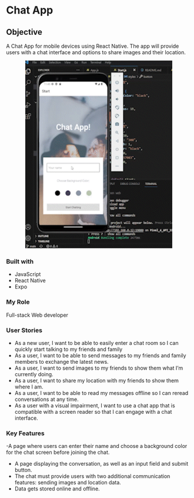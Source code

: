 # Chat App

## Objective

A Chat App for mobile devices using React Native. The app will provide users with a chat interface and options to share images and their location.

<p align ="center" >
<img alt="Chatt-app" src="./assets/video.gif" width="400" height="510" />
</p>

### Built with

- JavaScript
- React Native
- Expo

### My Role

Full-stack Web developer

### User Stories

- As a new user, I want to be able to easily enter a chat room so I can quickly start talking to my friends and family
- As a user, I want to be able to send messages to my friends and family members to exchange
  the latest news.
- As a user, I want to send images to my friends to show them what I’m currently doing.
- As a user, I want to share my location with my friends to show them where I am.
- As a user, I want to be able to read my messages offline so I can reread conversations at any time.
- As a user with a visual impairment, I want to use a chat app that is compatible with a screen reader so that I can engage with a chat interface.

### Key Features

-A page where users can enter their name and choose a background color for the chat screen
before joining the chat.

- A page displaying the conversation, as well as an input field and submit button.
- The chat must provide users with two additional communication features: sending images
  and location data.
- Data gets stored online and offline.